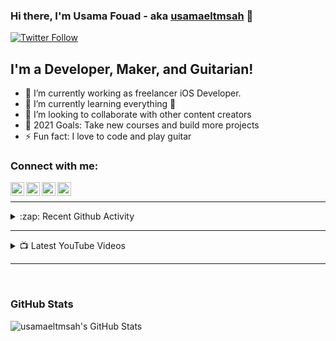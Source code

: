 ### Hi there, I'm Usama Fouad - aka [usamaeltmsah](https://www.linkedin.com/in/usama-fouad-270672110/) 👋

[![Twitter Follow](https://img.shields.io/twitter/follow/usama_fouad?color=1DA1F2&logo=twitter&style=for-the-badge)](https://twitter.com/usama_fouad)

## I'm a Developer, Maker, and Guitarian!

- 🔭 I’m currently working as freelancer iOS Developer.
- 🌱 I’m currently learning everything 🤣
- 👯 I’m looking to collaborate with other content creators
- 🥅 2021 Goals: Take new courses and build more projects
- ⚡ Fun fact: I love to code and play guitar

### Connect with me:

[<img align="left" alt="Usama Fouad | YouTube" width="22px" src="https://images.vexels.com/media/users/3/137425/isolated/preview/f2ea1ded4d037633f687ee389a571086-youtube-icon-logo-by-vexels.png" />][youtube]
[<img align="left" alt="Usama Fouad | Twitter" width="22px" src="https://cdn3.iconfinder.com/data/icons/basicolor-reading-writing/24/077_twitter-512.png" />][twitter]
[<img align="left" alt="Usama Fouad | LinkedIn" width="22px" src="https://cdn4.iconfinder.com/data/icons/social-messaging-ui-color-shapes-2-free/128/social-linkedin-circle-512.png" />][linkedin]
[<img align="left" alt="Usama Fouad | Instagram" width="22px" src="https://upload.wikimedia.org/wikipedia/commons/thumb/a/a5/Instagram_icon.png/1024px-Instagram_icon.png" />][instagram]

<br />

---

<!--
<details>
  <summary>📕 Latest Blog Posts</summary>
-->
<!-- BLOG-POST-LIST:START -->
<!-- BLOG-POST-LIST:END -->

<!--
</details>
-->

<details>
  <summary>:zap: Recent Github Activity</summary>
  
<!--START_SECTION:activity-->
1. 🎉 Merged PR [#4](https://github.com/usamaeltmsah/Day-Planner/pull/4) in [usamaeltmsah/Day-Planner](https://github.com/usamaeltmsah/Day-Planner)
2. 💪 Opened PR [#4](https://github.com/usamaeltmsah/Day-Planner/pull/4) in [usamaeltmsah/Day-Planner](https://github.com/usamaeltmsah/Day-Planner)
3. 🎉 Merged PR [#3](https://github.com/usamaeltmsah/Day-Planner/pull/3) in [usamaeltmsah/Day-Planner](https://github.com/usamaeltmsah/Day-Planner)
4. 💪 Opened PR [#3](https://github.com/usamaeltmsah/Day-Planner/pull/3) in [usamaeltmsah/Day-Planner](https://github.com/usamaeltmsah/Day-Planner)
5. 🎉 Merged PR [#2](https://github.com/usamaeltmsah/Day-Planner/pull/2) in [usamaeltmsah/Day-Planner](https://github.com/usamaeltmsah/Day-Planner)
<!--END_SECTION:activity-->

</details>

---

<details>
  <summary>📺 Latest YouTube Videos</summary>
  
<!-- YOUTUBE:START -->
- [Arduino with photo-resistor (LDR sensor)](https://www.youtube.com/watch?v=EKOt_JjvD5A)
- [Minesweeper-AI CS50 AI](https://www.youtube.com/watch?v=WALsiz1YkO0)
- [Tic-Tac-Toc Ai CS50 Project 0](https://www.youtube.com/watch?v=2wItjesIV6w)
- [CS50 AI Project 0  Degrees](https://www.youtube.com/watch?v=pMbC5iQUV7M)
- [سورة الكهف بصوت الشيخ ماهر المعيقلي  #الجمعة](https://www.youtube.com/watch?v=s1nlyZKFIJM)
<!-- YOUTUBE:END -->
  
</details>

---

<br />

### GitHub Stats

 <img align="left" alt="usamaeltmsah's GitHub Stats" src="https://github-readme-stats.codestackr.vercel.app/api?username=usamaeltmsah&show_icons=true&hide_border=true&theme=highcontrast" />

[twitter]: https://twitter.com/usama_fouad
[youtube]: https://www.youtube.com/channel/UCKV_YQHNBqjjriKHUfe-2jg?view_as=subscriber
[instagram]: https://instagram.com/usama_fouad
[linkedin]: https://www.linkedin.com/in/usama-fouad-270672110/
